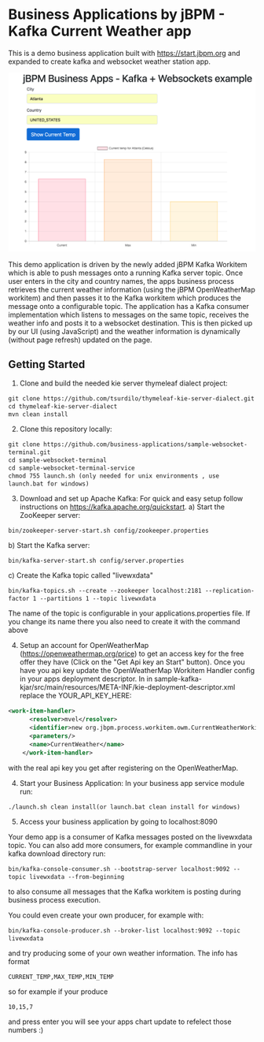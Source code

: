 # Business Applications by jBPM - Kafka Current Weather app

This is a demo business application built with https://start.jbpm.org and expanded
to create kafka and websocket weather station app. 

![Sample of demo](img/kafka-demo-main.png?raw=true)


This demo application is driven by the newly added jBPM Kafka Workitem which is able to push messages
onto a running Kafka server topic. Once user enters in the city and country names, the apps
business process retrieves the current weather information (using the jBPM OpenWeatherMap workitem)
and then passes it to the Kafka workitem which produces the message onto a configurable topic. 
The application has a Kafka consumer implementation which listens to messages on the same topic,
receives the weather info and posts it to a websocket destination. This is then 
picked up by our UI (using JavaScript) and the weather information is dynamically (without page refresh)
updated on the page. 

## Getting Started 
1. Clone and build the needed kie server thymeleaf dialect project:
```
git clone https://github.com/tsurdilo/thymeleaf-kie-server-dialect.git
cd thymeleaf-kie-server-dialect
mvn clean install
```
2. Clone this repository locally:

```
git clone https://github.com/business-applications/sample-websocket-terminal.git
cd sample-websocket-terminal
cd sample-websocket-terminal-service
chmod 755 launch.sh (only needed for unix environments , use launch.bat for windows)
```

3. Download and set up Apache Kafka:
For quick and easy setup follow instructions on https://kafka.apache.org/quickstart.
a) Start the ZooKeeper server:
```
bin/zookeeper-server-start.sh config/zookeeper.properties
```
b) Start the Kafka server:
```
bin/kafka-server-start.sh config/server.properties
```

c) Create the Kafka topic called "livewxdata"
```
bin/kafka-topics.sh --create --zookeeper localhost:2181 --replication-factor 1 --partitions 1 --topic livewxdata

```

The name of the topic is configurable in your applications.properties file. If you change 
its name there you also need to create it with the command above


4. Setup an account for OpenWeatherMap (https://openweathermap.org/price) to get an access key for the free
offer they have (Click on the "Get Api key an Start" button). 
Once you have you api key update the OpenWeatherMap Workitem Handler config in your apps deployment descriptor.
In in sample-kafka-kjar/src/main/resources/META-INF/kie-deployment-descriptor.xml 
replace the YOUR_API_KEY_HERE:
```xml
<work-item-handler>
      <resolver>mvel</resolver>
      <identifier>new org.jbpm.process.workitem.owm.CurrentWeatherWorkitemHandler("YOUR_API_KEY_HERE")</identifier>
      <parameters/>
      <name>CurrentWeather</name>
    </work-item-handler>
```
with the real api key you get after registering on the OpenWeatherMap.

4. Start your Business Application:
In your business app service module run:
```
./launch.sh clean install(or launch.bat clean install for windows)
```

5. Access your business application by going to localhost:8090

Your demo app is a consumer of Kafka messages posted on the livewxdata topic. 
You can also add more consumers, for example commandline in your kafka download directory run:
```
bin/kafka-console-consumer.sh --bootstrap-server localhost:9092 --topic livewxdata --from-beginning
```
to also consume all messages that the Kafka workitem is posting during business process execution.

You could even create your own producer, for example with:

```
bin/kafka-console-producer.sh --broker-list localhost:9092 --topic livewxdata
```

and try producing some of your own weather information. The info has format
```
CURRENT_TEMP,MAX_TEMP,MIN_TEMP
```
so for example if your produce 
```
10,15,7
```
and press enter you will see your apps chart update to refelect those numbers :)
